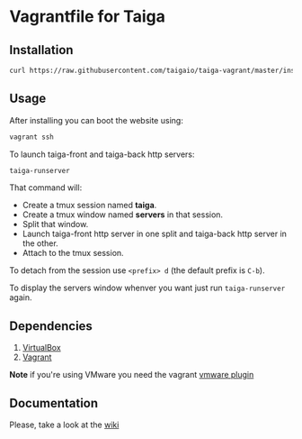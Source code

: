# Vagrantfile for Taiga

## Installation

```sh
curl https://raw.githubusercontent.com/taigaio/taiga-vagrant/master/install.sh | sh
```

## Usage

After installing you can boot the website using:

```sh
vagrant ssh
```

To launch taiga-front and taiga-back http servers:
```sh
taiga-runserver
```

That command will:
* Create a tmux session named **taiga**.
* Create a tmux window named **servers** in that session.
* Split that window.
* Launch taiga-front http server in one split and taiga-back http server in the other.
* Attach to the tmux session.

To detach from the session use `<prefix> d` (the default prefix is `C-b`).

To display the servers window whenver you want just run `taiga-runserver` again.

## Dependencies ##

1. [VirtualBox][vbox]
2. [Vagrant][vagrant]

**Note** if you're using VMware you need the vagrant
[vmware plugin](http://www.vagrantup.com/vmware)

## Documentation

Please, take a look at the [wiki](https://github.com/taigaio/taiga-vagrant/wiki)

[vbox]: https://www.virtualbox.org/wiki/Downloads "VirtualBox downloads"
[vmw]: https://www.virtualbox.org/wiki/Downloads "VMware website"
[vagrant]: http://downloads.vagrantup.com/ "Vagrant downloads"
